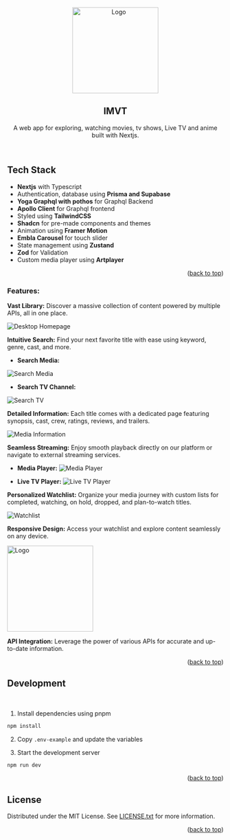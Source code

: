 <a name="readme-top"></a>

<!-- PROJECT LOGO -->
<br />
<div align="center">
  <a href="https://github.com/VISHWAJ33T/imvt-client">
    <img src="assets/logo.svg" alt="Logo" width="200" height="200">
  </a>

<!-- ![Logo](assets/logo.svg) -->

<h2 align="center">IMVT</h2>
  <p align="center">
    A web app for exploring, watching movies, tv shows, Live TV and anime built with Nextjs.
    <br />
  </p>
</div>
<br/>

<!-- <div align="center">
  <a href="https://github.com/VISHWAJ33T/imvt-client">
    <img src="assets/logo.svg" alt="screenshot">
  </a>
</div>
<br/> -->

<!-- TECH STACK -->

## Tech Stack

- **Nextjs** with Typescript
- Authentication, database using **Prisma and Supabase**
- **Yoga Graphql with pothos** for Graphql Backend
- **Apollo Client** for Graphql frontend
- Styled using **TailwindCSS**
- **Shadcn** for pre-made components and themes
- Animation using **Framer Motion**
- **Embla Carousel** for touch slider
- State management using **Zustand**
- **Zod** for Validation
- Custom media player using **Artplayer**

<p align="right">(<a href="#readme-top">back to top</a>)</p>

### Features:

**Vast Library:** Discover a massive collection of content powered by multiple APIs, all in one place.

![Desktop Homepage](assets/screenshots/desktop-homepage.png)

**Intuitive Search:** Find your next favorite title with ease using keyword, genre, cast, and more.

- **Search Media:**

![Search Media](assets/screenshots/desktop-search.png)

- **Search TV Channel:**

![Search TV](assets/screenshots/desktop-iptv-page.png)

**Detailed Information:** Each title comes with a dedicated page featuring synopsis, cast, crew, ratings, reviews, and trailers.

![Media Information](assets/screenshots/desktop-movie-page.png)

**Seamless Streaming:** Enjoy smooth playback directly on our platform or navigate to external streaming services.

- **Media Player:**
  ![Media Player](assets/screenshots/desktop-media-player.png)

- **Live TV Player:**
  ![Live TV Player](assets/screenshots/desktop-iptv-player.png)

**Personalized Watchlist:** Organize your media journey with custom lists for completed, watching, on hold, dropped, and plan-to-watch titles.

![Watchlist](assets/screenshots/desktop-watchlist.png)

**Responsive Design:** Access your watchlist and explore content seamlessly on any device.

<div align="start">
  <a >
    <img src="assets/screenshots/mobile-homepage.png" alt="Logo" width="200">
  </a>
</div>

<!-- ![Mobile Homepage](assets/screenshots/mobile-homepage.png) -->

**API Integration:** Leverage the power of various APIs for accurate and up-to-date information.

<p align="right">(<a href="#readme-top">back to top</a>)</p>

## Development

<br/>

1. Install dependencies using pnpm

```sh
npm install
```

2. Copy `.env-example` and update the variables

3. Start the development server

```sh
npm run dev
```

<p align="right">(<a href="#readme-top">back to top</a>)</p>

<!-- LICENSE -->

## License

Distributed under the MIT License. See [LICENSE.txt](https://github.com/VISHWAJ33T/imvt-client/blob/master/LICENSE.txt) for more information.

<p align="right">(<a href="#readme-top">back to top</a>)</p>
